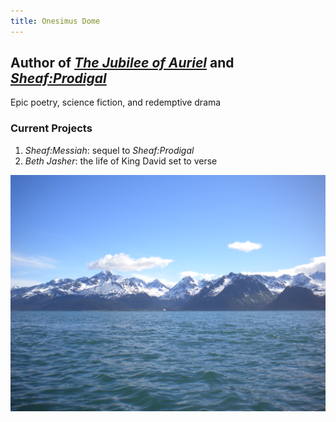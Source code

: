 ```yaml
---
title: Onesimus Dome
---
```


## Author of [*The Jubilee of Auriel*](jubilee-auriel.md) and [*Sheaf:Prodigal*](sheaf-prodigal.md)

Epic poetry, science fiction, and redemptive drama

### Current Projects
1. *Sheaf:Messiah*: sequel to *Sheaf:Prodigal*
2. *Beth Jasher*: the life of King David set to verse 

![Ocean Background](/images/uploaded-from-file-j.png)
